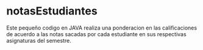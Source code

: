 # notasEstudiantes

Este pequeño codigo en JAVA realiza una ponderacion en las calificaciones de acuerdo a las notas sacadas por cada estudiante en sus respectivas 
asignaturas del semestre.
